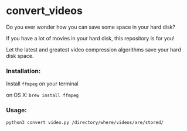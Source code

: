 # convert_videos

Do you ever wonder how you can save some space in your hard disk?

If you have a lot of movies in your hard disk, this repository is for you!

Let the latest and greatest video compression algorithms save your hard disk space.


### Installation:

Install `ffmpeg` on your terminal

on OS X: `brew install ffmpeg`


### Usage:
`python3 convert video.py /directory/where/videos/are/stored/`

